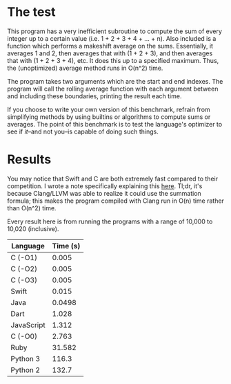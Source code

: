# The test

This program has a very inefficient subroutine to compute the sum of every integer up to a certain value (i.e. 1 + 2 + 3 + 4 + ... + n). Also included is a function which performs a makeshift average on the sums. Essentially, it averages 1 and 2, then averages that with (1 + 2 + 3), and then averages that with (1 + 2 + 3 + 4), etc. It does this up to a specified maximum. Thus, the (unoptimized) average method runs in O(n^2) time.

The program takes two arguments which are the start and end indexes. The program will call the rolling average function with each argument between and including these boundaries, printing the result each time.

If you choose to write your own version of this benchmark, refrain from simplifying methods by using builtins or algorithms to compute sums or averages. The point of this benchmark is to test the language's optimizer to see if *it*&ndash;and not you&ndash;is capable of doing such things.

# Results

You may notice that Swift and C are both extremely fast compared to their competition. I wrote a note specifically explaining this [here](c/note.md). Tl;dr, it's because Clang/LLVM was able to realize it could use the summation formula; this makes the program compiled with Clang run in O(n) time rather than O(n^2) time.

Every result here is from running the programs with a range of 10,000 to 10,020 (inclusive).

| Language   | Time (s) |
|------------|----------|
|C (-O1)     |0.005     |
|C (-O2)     |0.005     |
|C (-O3)     |0.005     |
|Swift       |0.015     |
|Java        |0.0498    |
|Dart        |1.028     |
|JavaScript  |1.312     |
|C (-O0)     |2.763     |
|Ruby        |31.582    |
|Python 3    |116.3     |
|Python 2    |132.7     |